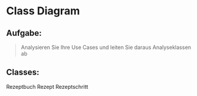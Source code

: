 # Class Diagram

## Aufgabe:
> Analysieren Sie Ihre Use Cases und leiten Sie daraus Analyseklassen ab

## Classes:
Rezeptbuch
Rezept
Rezeptschritt